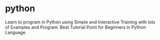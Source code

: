 # python
Learn to program in Python using Simple and Interactive Training with lots of Examples and Program. Best Tutorial Point for Beginners in Python Language.
